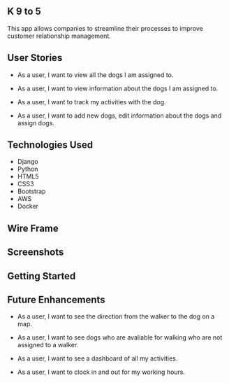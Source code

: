 ## K 9 to 5

This app allows companies to streamline their processes to improve customer relationship management. 

## User Stories 

- As a user, I want to view all the dogs I am assigned to.

- As a user, I want to view information about the dogs I am assigned to.

- As a user, I want to track my activities with the dog. 

- As a user, I want to add new dogs, edit information about the dogs and assign dogs. 

## Technologies Used

- Django 
- Python
- HTML5
- CSS3
- Bootstrap
- AWS
- Docker

## Wire Frame 


## Screenshots 


## Getting Started



## Future Enhancements 

- As a user, I want to see the direction from the walker to the dog on a map. 

- As a user, I want to see dogs who are avaliable for walking who are not assigned to a walker. 

- As a user, I want to see a dashboard of all my activities.

- As a user, I want to clock in and out for my working hours.
